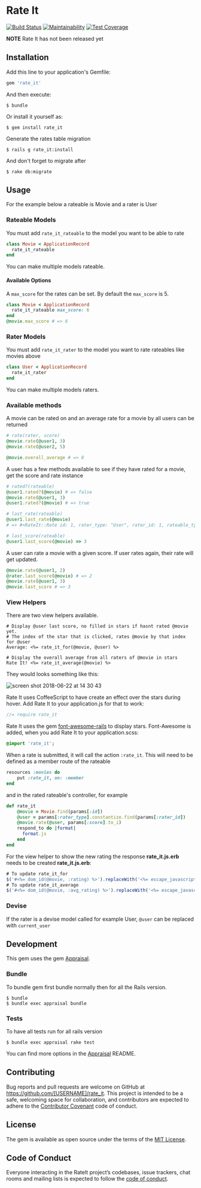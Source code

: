 # Rate It
[![Build Status](https://travis-ci.org/jjinkxy/rate_it.svg?branch=master)](https://travis-ci.org/jjinkxy/rate_it) [![Maintainability](https://api.codeclimate.com/v1/badges/1535cc1635747610a636/maintainability)](https://codeclimate.com/github/jjinkxy/rate_it/maintainability) [![Test Coverage](https://api.codeclimate.com/v1/badges/1535cc1635747610a636/test_coverage)](https://codeclimate.com/github/jjinkxy/rate_it/test_coverage)

**NOTE** Rate It has not been released yet

## Installation

Add this line to your application's Gemfile:

```ruby
gem 'rate_it'
```

And then execute:

    $ bundle

Or install it yourself as:

    $ gem install rate_it

Generate the rates table migration

    $ rails g rate_it:install

And don't forget to migrate after

    $ rake db:migrate

## Usage
For the example below a rateable is Movie and a rater is User

### Rateable Models
You must add `rate_it_rateable` to the model you want to be able to rate
```ruby
class Movie < ApplicationRecord
  rate_it_rateable
end
```
You can make multiple models rateable.
#### Available Options
A `max_score` for the rates can be set. By default the `max_score` is 5.
```ruby
class Movie < ApplicationRecord
  rate_it_rateable max_score: 6
end
@movie.max_score # => 6
```
### Rater Models
You must add `rate_it_rater` to the model you want to rate rateables like movies above
```ruby
class User < ApplicationRecord
  rate_it_rater
end
```
You can make multiple models raters.

### Available methods
A movie can be rated on and an average rate for a movie by all users can be returned
```ruby
# rate(rater, score)
@movie.rate(@user1, 3)
@movie.rate(@user2, 5)

@movie.overall_average # => 8
```
A user has a few methods available to see if they have rated for a movie, get the score and rate instance
```ruby
# rated?(rateable)
@user1.rated?(@movie) # => false
@movie.rate(@user1, 3)
@user1.rated?(@movie) # => true

# last_rate(rateable)
@user1.last_rate(@movie) 
# => #<RateIt::Rate id: 1, rater_type: "User", rater_id: 1, rateable_type: "Movie", rateable_id: 1, score: #<BigDecimal:7fd07f24b0b0,'0.3E1',9(18)>, criterion: nil, weight: nil, created_at: "2018-06-22 11:02:25", updated_at: "2018-06-22 11:08:43">

# last_score(rateable)
@user1.last_score(@movie) => 3
```
A user can rate a movie with a given score. If user rates again, their rate will get updated.
```ruby
@movie.rate(@user1, 2)
@rater.last_score(@movie) # => 2
@movie.rate(@user1, 3)
@movie.last_score # => 3
```
### View Helpers
There are two view helpers available.
```erb
# Display @user last score, no filled in stars if hasnt rated @movie yet.
# The index of the star that is clicked, rates @movie by that index for @user
Average: <%= rate_it_for(@movie, @user) %>

# Display the overall average from all raters of @movie in stars
Rate It! <%= rate_it_average(@movie) %>
```
They would looks something like this:

![screen shot 2018-06-22 at 14 30 43](https://user-images.githubusercontent.com/29758157/41776792-5905db96-7629-11e8-8f85-9c5c5edd700e.png)

Rate It uses CoffeeScript to have create an effect over the stars during hover.
Add Rate It to your application.js for that to work:
```js
//= require rate_it
```
Rate It uses the gem [font-awesome-rails](https://github.com/bokmann/font-awesome-rails) to display stars. Font-Awesome is added, when you add Rate It to your application.scss:
```sass
@import 'rate_it';
```
When a rate is submitted, it will call the action `:rate_it`.
This will need to be defined as a member route of the rateable
```ruby
resources :movies do
    put :rate_it, on: :member
end
```
and in the rated rateable's controller, for example
```ruby
def rate_it
    @movie = Movie.find(params[:id])
    @user = params[:rater_type].constantize.find(params[:rater_id])
    @movie.rate(@user, params[:score].to_i)
    respond_to do |format|
      format.js
    end
end
```

For the view helper to show the new rating the response **rate_it.js.erb** needs to be created
**rate_it.js.erb**:
```js
# To update rate_it_for
$('#<%= dom_id(@movie, :rating) %>').replaceWith('<%= escape_javascript(rate_it_for(@movie, @user)) %>')
# To update rate_it_average
$('#<%= dom_id(@movie, :avg_rating) %>').replaceWith('<%= escape_javascript(rate_it_average(@movie)) %>')
```
### Devise
If the rater is a devise model called for example User, `@user` can be replaced with `current_user`

## Development
This gem uses the gem [Appraisal](https://github.com/thoughtbot/appraisal).
### Bundle
To bundle gem first bundle normally then for all the Rails version.
```
$ bundle
$ bundle exec appraisal bundle
```

### Tests
To have all tests run for all rails version
```
$ bundle exec appraisal rake test
```
You can find more options in the [Appraisal](https://github.com/thoughtbot/appraisal) README.

## Contributing

Bug reports and pull requests are welcome on GitHub at https://github.com/[USERNAME]/rate_it. This project is intended to be a safe, welcoming space for collaboration, and contributors are expected to adhere to the [Contributor Covenant](http://contributor-covenant.org) code of conduct.

## License

The gem is available as open source under the terms of the [MIT License](https://opensource.org/licenses/MIT).

## Code of Conduct

Everyone interacting in the RateIt project’s codebases, issue trackers, chat rooms and mailing lists is expected to follow the [code of conduct](https://github.com/[USERNAME]/rate_it/blob/master/CODE_OF_CONDUCT.md).
